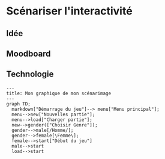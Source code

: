 # Scénariser l'interactivité


## Idée

## Moodboard

## Technologie

```mermaid
---
title: Mon graphique de mon scénarimage
---
graph TD;
  markdown["Démarrage du jeu"]--> menu["Menu principal"];
  menu-->new["Nouvelles partie"];
  menu-->load["Charger partie"];
  new-->gender(["Choisir Genre"]);
  gender-->male[/Homme/];
  gender-->female[\Femme\];
  female-->start["Début du jeu"]
  male-->start
  load-->start
```

